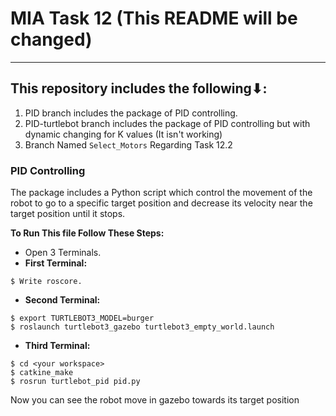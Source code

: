 # MIA Task 12 (This README will be changed)
---
## This repository includes the following⬇:
1. PID branch includes the package of PID controlling.
2. PID-turtlebot branch includes the package of PID controlling but with dynamic changing for K values (It isn't working)
3. Branch Named ``Select_Motors`` Regarding Task 12.2

### PID Controlling
The package includes a Python script which control the movement of the robot to go to a specific target position and decrease its velocity near the target position until it stops.

**To Run This file Follow These Steps:**
- Open 3 Terminals.
- **First Terminal:** 
```
$ Write roscore.
```
- **Second Terminal:** 
```
$ export TURTLEBOT3_MODEL=burger
$ roslaunch turtlebot3_gazebo turtlebot3_empty_world.launch
```
- **Third Terminal:** 
```
$ cd <your workspace>
$ catkine_make
$ rosrun turtlebot_pid pid.py
```
Now you can see the robot move in gazebo towards its target position